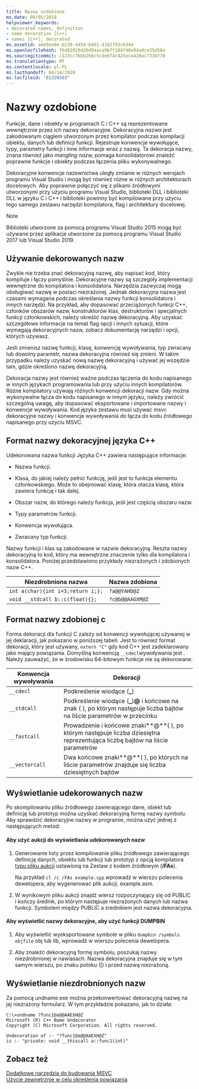 ```yaml
---
title: Nazwy ozdobione
ms.date: 09/05/2018
helpviewer_keywords:
- decorated names, definition
- name decoration [C++]
- names [C++], decorated
ms.assetid: a4e9ae8e-b239-4454-b401-4102793cb344
ms.openlocfilehash: f6d81029d20d9aaca96ff184f48e94a9ce35d56e
ms.sourcegitcommit: c123cc76bb2b6c5cde6f4c425ece420ac733bf70
ms.translationtype: MT
ms.contentlocale: pl-PL
ms.lasthandoff: 04/14/2020
ms.locfileid: "81320503"
---
```

# <a name="decorated-names"></a>Nazwy ozdobione

Funkcje, dane i obiekty w programach C i C++ są reprezentowane wewnętrznie przez ich nazwy dekoracyjne. Dekoracyjna *nazwa* jest zakodowanym ciągiem utworzonym przez kompilator podczas kompilacji obiektu, danych lub definicji funkcji. Rejestruje konwencje wywołujące, typy, parametry funkcji i inne informacje wraz z nazwą. Ta dekoracja nazwy, znana również jako *mangling nazw,* pomaga konsolidatorowi znaleźć poprawne funkcje i obiekty podczas łączenia pliku wykonywalnego.

Dekoracyjne konwencje nazewnictwa uległy zmianie w różnych wersjach programu Visual Studio i mogą być również różne w różnych architekturach docelowych. Aby poprawnie połączyć się z plikami źródłowymi utworzonymi przy użyciu programu Visual Studio, biblioteki DLL i biblioteki DLL w języku C i C++ i biblioteki powinny być kompilowane przy użyciu tego samego zestawu narzędzi kompilatora, flag i architektury docelowej.

> [!NOTE]
> Biblioteki utworzone za pomocą programu Visual Studio 2015 mogą być używane przez aplikacje utworzone za pomocą programu Visual Studio 2017 lub Visual Studio 2019.

## <a name="using-decorated-names"></a><a name="Using"></a>Używanie dekorowanych nazw

Zwykle nie trzeba znać dekoracyjną nazwę, aby napisać kod, który kompiluje i łączy pomyślnie. Dekoracyjne nazwy są szczegóły implementacji wewnętrzne do kompilatora i konsolidatora. Narzędzia zazwyczaj mogą obsługiwać nazwę w postaci niezrażonej. Jednak dekoracyjna nazwa jest czasami wymagana podczas określania nazwy funkcji konsolidatora i innych narzędzi. Na przykład, aby dopasować przeciążonych funkcji C++, członków obszarów nazw, konstruktorów klas, destruktorów i specjalnych funkcji członkowskich, należy określić nazwę dekoracyjną. Aby uzyskać szczegółowe informacje na temat flag opcji i innych sytuacji, które wymagają dekoracyjnych nazw, zobacz dokumentację narzędzi i opcji, których używasz.

Jeśli zmienisz nazwę funkcji, klasę, konwencję wywoływania, typ zwracany lub dowolny parametr, nazwa dekoracyjna również się zmieni. W takim przypadku należy uzyskać nową nazwę dekoracyjną i używać jej wszędzie tam, gdzie określono nazwę dekoracyjną.

Dekoracja nazwy jest również ważne podczas łączenia do kodu napisanego w innych językach programowania lub przy użyciu innych kompilatorów. Różne kompilatory używają różnych konwencji dekoracji nazw. Gdy można wykonywalne łącza do kodu napisanego w innym języku, należy zwrócić szczególną uwagę, aby dopasować eksportowane i importowane nazwy i konwencje wywoływania. Kod języka zestawu musi używać msvc dekoracyjne nazwy i konwencje wywoływania do łącza do kodu źródłowego napisanego przy użyciu MSVC.

## <a name="format-of-a-c-decorated-name"></a><a name="Format"></a>Format nazwy dekoracyjnej języka C++

Udekorowana nazwa funkcji Języka C++ zawiera następujące informacje:

- Nazwa funkcji.

- Klasa, do jakiej należy pełnić funkcję, jeśli jest to funkcja elementu członkowskiego. Może to obejmować klasę, która otacza klasę, która zawiera funkcję i tak dalej.

- Obszar nazw, do którego należy funkcja, jeśli jest częścią obszaru nazw.

- Typy parametrów funkcji.

- Konwencja wywołująca.

- Zwracany typ funkcji.

Nazwy funkcji i klas są zakodowane w nazwie dekoracyjną. Reszta nazwy dekoracyjną to kod, który ma wewnętrzne znaczenie tylko dla kompilatora i konsolidatora. Poniżej przedstawiono przykłady niezrażonych i zdobionych nazw C++.

|Niezdrobniona nazwa|Nazwa zdobiona|
|----------------------|--------------------|
|`int a(char){int i=3;return i;};`|`?a@@YAHD@Z`|
|`void __stdcall b::c(float){};`|`?c@b@@AAGXM@Z`|

## <a name="format-of-a-c-decorated-name"></a><a name="FormatC"></a>Format nazwy zdobionej c

Forma dekoracji dla funkcji C zależy od konwencji wywołującej używanej w jej deklaracji, jak pokazano w poniższej tabeli. Jest to również format dekoracji, który jest używany, `extern "C"` gdy kod C++ jest zadeklarowany jako mający powiązania. Domyślną konwencją `__cdecl`wywoływania jest . Należy zauważyć, że w środowisku 64-bitowym funkcje nie są dekorowane.

|Konwencja wywoływania|Dekoracji|
|------------------------|----------------|
|`__cdecl`|Podkreślenie wiodące (**_**)|
|`__stdcall`|Podkreślenie wiodące (**_**)**\@** i końcowe na znak ( ), po którym następuje liczba bajtów na liście parametrów w przecinku|
|`__fastcall`|Prowadzenie i końcowe znaki**\@**( ), po którym następuje liczba dziesiętna reprezentująca liczbę bajtów na liście parametrów|
|`__vectorcall`|Dwa końcowe znaki**\@**( ), po których na liście parametrów znajduje się liczba dziesiętnych bajtów|

## <a name="viewing-decorated-names"></a><a name="Viewing"></a>Wyświetlanie udekorowanych nazw

Po skompilowaniu pliku źródłowego zawierającego dane, obiekt lub definicję lub prototyp można uzyskać dekoracyjną formę nazwy symbolu. Aby sprawdzić dekoracyjne nazwy w programie, można użyć jednej z następujących metod:

#### <a name="to-use-a-listing-to-view-decorated-names"></a>Aby użyć aukcji do wyświetlania udekorowanych nazw

1. Generowanie listy przez kompilowanie pliku źródłowego zawierającego definicję danych, obiektu lub funkcji lub prototyp z opcją kompilatora [typu pliku aukcji](fa-fa-listing-file.md) ustawioną na Zestaw z kodem źródłowym (**/FAs**).

   Na przykład `cl /c /FAs example.cpp` wprowadź w wierszu polecenia dewelopera, aby wygenerować plik aukcji, example.asm.

2. W wynikowym pliku aukcji znajdź wiersz rozpoczynający się od PUBLIC i kończy średnik, po którym następuje niezrażonych danych lub nazwa funkcji. Symbolem między PUBLIC a średnikiem jest nazwa dekoracyjna.

#### <a name="to-use-dumpbin-to-view-decorated-names"></a>Aby wyświetlić nazwy dekoracyjne, aby użyć funkcji DUMPBIN

1. Aby wyświetlić wyeksportowane symbole w pliku `dumpbin /symbols` `objfile` obj lub lib, wprowadź w wierszu polecenia dewelopera.

2. Aby znaleźć dekoracyjną formę symbolu, poszukaj nazwy niezdrobnionej w nawiasach. Nazwa dekoracyjna znajduje się w tym samym wierszu, po znaku potoku (&#124;) i przed nazwą niezrażoną.

## <a name="viewing-undecorated-names"></a><a name="Undecorated"></a>Wyświetlanie niezdrobnionych nazw

Za pomocą undname.exe można przekonwertować dekoracyjną nazwę na jej niezrażony formularz. W tym przykładzie pokazano, jak to działa:

```
C:\>undname ?func1@a@@AAEXH@Z
Microsoft (R) C++ Name Undecorator
Copyright (C) Microsoft Corporation. All rights reserved.

Undecoration of :- "?func1@a@@AAEXH@Z"
is :- "private: void __thiscall a::func1(int)"
```

## <a name="see-also"></a>Zobacz też

[Dodatkowe narzędzia do budowania MSVC](c-cpp-build-tools.md)<br/>
[Użycie zewnętrznie w celu określenia powiązania](../../cpp/using-extern-to-specify-linkage.md)
